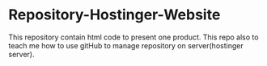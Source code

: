 # Repository-Hostinger-Website
This repository contain html code to present one product. This repo also to teach me how to use gitHub to manage repository on server(hostinger server).

